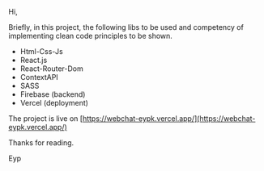 Hi,

Briefly, in this project, the following libs to be used and competency of implementing clean code principles to be shown.

- Html-Css-Js
- React.js
- React-Router-Dom
- ContextAPI
- SASS
- Firebase (backend)
- Vercel (deployment)

The project is live on [https://webchat-eypk.vercel.app/](https://webchat-eypk.vercel.app/)

Thanks for reading.

Eyp
